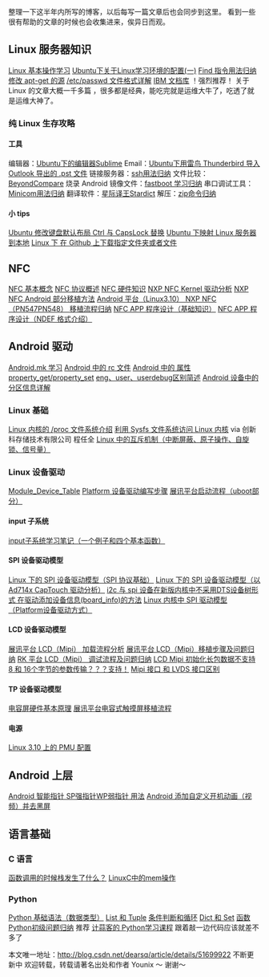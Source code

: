整理一下这半年内所写的博客，以后每写一篇文章后也会同步到这里。
看到一些很有帮助的文章的时候也会收集进来，俟异日而观。


## Linux 服务器知识

[Linux 基本操作学习](http://happypeter.github.io/LGCB/book/index.html)
[Ubuntu下关于Linux学习环境的配置(一)](http://blog.csdn.net/dearsq/article/details/49685409)
[Find 指令用法归纳](http://blog.csdn.net/dearsq/article/details/49685451)
[修改 apt-get 的源](http://blog.csdn.net/dearsq/article/details/51492847)
[/etc/passwd 文件格式详解](http://blog.csdn.net/dearsq/article/details/52586320)
[IBM 文档库](http://www.ibm.com/developerworks/cn/views/linux/libraryview.jsp)  ！强烈推荐！ 关于 Linux 的文章大概一千多篇 ，很多都是经典，能吃完就是运维大牛了，吃透了就是运维大神了。

### 纯 Linux 生存攻略
#### 工具
编辑器：[Ubuntu下的编辑器Sublime](http://blog.csdn.net/dearsq/article/details/51983048)
Email：[Ubuntu下用雷鸟 Thunderbird 导入 Outlook 导出的 .pst 文件](http://blog.csdn.net/dearsq/article/details/51479057)
链接服务器：[ssh用法归纳](http://blog.csdn.net/dearsq/article/details/51482248)
文件比较：[BeyondCompare](http://blog.csdn.net/dearsq/article/details/51487878)
烧录 Android 镜像文件：[fastboot 学习归纳](http://blog.csdn.net/dearsq/article/details/51517552)
串口调试工具：[Minicom用法归纳](http://blog.csdn.net/dearsq/article/details/51536061)
翻译软件：[星际译王Stardict](http://blog.csdn.net/dearsq/article/details/51543183)
解压：[zip命令归纳](http://blog.csdn.net/dearsq/article/details/51519262)
#### 小 tips
[Ubuntu 修改键盘默认布局 Ctrl 与 CapsLock 替换](http://blog.csdn.net/dearsq/article/details/51484292)
[Ubuntu 下映射 Linux 服务器到本地](http://blog.csdn.net/dearsq/article/details/51487829)
[Linux 下 在 Github 上下载指定文件夹或者文件](http://blog.csdn.net/dearsq/article/details/52210882)

## NFC
[NFC 基本概念](http://blog.csdn.net/dearsq/article/details/50579850)
[NFC 协议概述](http://blog.csdn.net/dearsq/article/details/50580878)
[NFC 硬件知识](http://blog.csdn.net/dearsq/article/details/51012760)
[NXP NFC Kernel 驱动分析](http://blog.csdn.net/dearsq/article/details/50681456)
[NXP NFC Android 部分移植方法](http://blog.csdn.net/dearsq/article/details/50585287)
[Android 平台（Linux3.10） NXP NFC（PN547PN548） 移植流程归纳](http://blog.csdn.net/dearsq/article/details/52056409)
[NFC APP 程序设计（基础知识）](http://blog.csdn.net/dearsq/article/details/51766452)
[NFC APP 程序设计（NDEF 格式介绍）](http://blog.csdn.net/dearsq/article/details/51766474)

## Android 驱动
[Android.mk 学习](http://blog.csdn.net/dearsq/article/details/50585537)
[Android 中的 rc 文件](http://blog.csdn.net/dearsq/article/details/52100130)
[Android 中的 属性 property_get/property_set](http://blog.csdn.net/dearsq/article/details/52469561)
[eng、user、userdebug区别简述](http://blog.csdn.net/dearsq/article/details/52589376)
[Android 设备中的分区信息详解](http://blog.csdn.net/dearsq/article/details/52043978)

### Linux 基础
[Linux 内核的 /proc 文件系统介绍](http://blog.csdn.net/dearsq/article/details/51770220) 
[利用 Sysfs 文件系统访问 Linux 内核](https://www.ibm.com/developerworks/cn/linux/l-cn-sysfs/) via 创新科存储技术有限公司 程任全 
[Linux 中的互斥机制（中断屏蔽、原子操作、自旋锁、信号量）](http://blog.csdn.net/dearsq/article/details/52175401)

### Linux 设备驱动
[Module_Device_Table](http://blog.csdn.net/dearsq/article/details/51943270)
[Platform 设备驱动编写步骤](http://blog.csdn.net/dearsq/article/details/50662605)
[展讯平台启动流程（uboot部分）](http://blog.csdn.net/dearsq/article/details/51063207)

#### input 子系统
[input子系统学习笔记（一个例子和四个基本函数）](http://blog.csdn.net/dearsq/article/details/51381671)

#### SPI 设备驱动模型
[Linux 下的 SPI 设备驱动模型（SPI 协议基础）](http://blog.csdn.net/dearsq/article/details/51832227)
[Linux 下的 SPI 设备驱动模型（以 Ad714x CapTouch 驱动分析）](http://blog.csdn.net/dearsq/article/details/51839083)
[i2c 与 spi 设备在新版内核中不采用DTS设备树形式 在驱动添加设备信息(board_info)的方法](http://blog.csdn.net/dearsq/article/details/51953610)
[Linux 内核中 SPI 驱动模型（Platform设备驱动方式）](http://blog.csdn.net/dearsq/article/details/51790337)

#### LCD 设备驱动模型
[展讯平台 LCD（Mipi） 加载流程分析](http://blog.csdn.net/dearsq/article/details/51065193)
[展讯平台 LCD（Mipi）移植步骤及问题归纳](http://blog.csdn.net/dearsq/article/details/51210703)
[RK 平台 LCD（Mipi） 调试流程及问题归纳](http://blog.csdn.net/dearsq/article/details/52354593)
[LCD Mipi 初始化长包数据不支持 8 和 16个字节的参数传输？？？支持！](http://blog.csdn.net/dearsq/article/details/52369879)
[Mipi 接口 和 LVDS 接口区别](http://blog.csdn.net/dearsq/article/details/52485576)

#### TP 设备驱动模型
[电容屏硬件基本原理](http://blog.csdn.net/dearsq/article/details/51251025)
[展讯平台电容式触摸屏移植流程](http://blog.csdn.net/dearsq/article/details/51260628)

#### 电源
[Linux 3.10 上的 PMU 配置](http://blog.csdn.net/dearsq/article/details/52485922)




## Android 上层
[Android 智能指针 SP强指针WP弱指针 用法](http://blog.csdn.net/dearsq/article/details/52468864)
[Android 添加自定义开机动画（视频）并去黑屏](http://blog.csdn.net/dearsq/article/details/52457066)


## 语言基础
### C 语言
[函数调用的时候栈发生了什么？](http://blog.csdn.net/dearsq/article/details/52600894)
[LinuxC中的mem操作](http://blog.csdn.net/dearsq/article/details/52691191)
### Python 
[Python 基础语法（数据类型）](http://blog.csdn.net/dearsq/article/details/50853752)
[List 和 Tuple](http://blog.csdn.net/dearsq/article/details/51008779)
[条件判断和循环](http://blog.csdn.net/dearsq/article/details/51095471)
[Dict 和 Set](http://blog.csdn.net/dearsq/article/details/51096902)
[函数](http://blog.csdn.net/dearsq/article/details/51099347)
[Python初级问题归纳](http://blog.csdn.net/dearsq/article/details/51133308)
推荐 [计蒜客的 Python学习课程](http://www.jisuanke.com/course/95) 跟着敲一边代码应该就差不多了




本文唯一地址：http://blog.csdn.net/dearsq/article/details/51699922 不断更新中
欢迎转载，转载请著名出处和作者 Younix ～ 谢谢～
